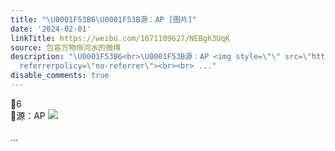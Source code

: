 ```yaml
---
title: "\U0001F53B6\U0001F53B源：AP [图片]"
date: '2024-02-01'
linkTitle: https://weibo.com/1671109627/NEBgh3UqK
source: 包容万物恒河水的微博
description: "\U0001F53B6<br>\U0001F53B源：AP <img style=\"\" src=\"https://tvax2.sinaimg.cn/large/639b1bfbly1hmefh4qv6xj20fd06pwfm.jpg\"
  referrerpolicy=\"no-referrer\"><br><br> ..."
disable_comments: true
---
```

🔻6<br>🔻源：AP <img style="" src="https://tvax2.sinaimg.cn/large/639b1bfbly1hmefh4qv6xj20fd06pwfm.jpg" referrerpolicy="no-referrer"><br><br> ...